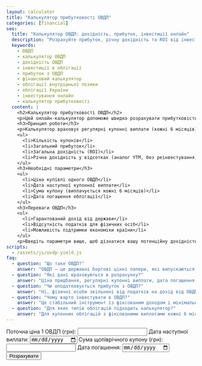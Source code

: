 ```yaml
---
layout: calculator
title: "Калькулятор прибутковості ОВДП"
categories: [financial]
seo:
  title: "Калькулятор ОВДП: дохідність, прибуток, інвестиції онлайн"
  description: "Розрахуйте прибуток, річну дохідність та ROI від інвестицій в ОВДП з урахуванням купонів, дати погашення та ціни покупки."
  keywords:
    - ОВДП
    - калькулятор ОВДП
    - дохідність ОВДП
    - інвестиції в облігації
    - прибуток з ОВДП
    - фінансовий калькулятор
    - облігації внутрішньої позики
    - облігації України
    - інвестування онлайн
    - калькулятор прибутковості
  content: |
    <h2>Калькулятор прибутковості ОВДП</h2>
    <p>Цей онлайн-калькулятор допоможе швидко розрахувати прибутковість інвестицій в облігації внутрішньої державної позики. Після заповнення форми ви дізнаєтесь загальний прибуток, річну дохідність та кількість купонних виплат до дати погашення.</p>
    <h3>Принцип роботи</h3>
    <p>Калькулятор враховує регулярні купонні виплати (кожні 6 місяців), додає їх до номінальної вартості, віднімає ціну придбання — і на основі цього розраховує ключові фінансові метрики:</p>
    <ul>
      <li>Кількість купонів</li>
      <li>Загальний прибуток</li>
      <li>Загальна дохідність (ROI)</li>
      <li>Річна дохідність у відсотках (аналог YTM, без реінвестування)</li>
    </ul>
    <h3>Необхідні параметри</h3>
    <ul>
      <li>Ціна купівлі одного ОВДП</li>
      <li>Дата наступної купонної виплати</li>
      <li>Сума купону (виплачується кожні 6 місяців)</li>
      <li>Дата погашення облігації</li>
    </ul>
    <h3>Переваги ОВДП</h3>
    <ul>
      <li>Гарантований дохід від держави</li>
      <li>Відсутність податків для фізичних осіб</li>
      <li>Можливість підтримки економіки країни</li>
    </ul>
    <p>Введіть параметри вище, щоб дізнатися вашу потенційну дохідність прямо зараз.</p>
scripts:
  - /assets/js/ovdp-yield.js
faq:
  - question: "Що таке ОВДП?"
    answer: "ОВДП — це державні боргові цінні папери, які випускаються Міністерством фінансів для залучення коштів до бюджету."
  - question: "Які дані враховуються в розрахунку?"
    answer: "Ціна придбання, регулярні купонні виплати, дата погашення та поточна дата."
  - question: "Чи оподатковується прибуток з ОВДП?"
    answer: "Ні, фізичні особи звільнені від податків на дохід від ОВДП."
  - question: "Чому варто інвестувати в ОВДП?"
    answer: "Це стабільний інструмент із фіксованим доходом і мінімальними ризиками."
  - question: "Для яких типів облігацій підходить калькулятор?"
    answer: "Для купонних облігацій з фіксованими виплатами кожні 6 місяців."
---
```


<form id="ovdp-form" autocomplete="off">
  <label>Поточна ціна 1 ОВДП (грн):
    <input type="number" id="price" min="0" step="0.01" required>
  </label>
  <label>Дата наступної виплати:
    <input type="date" id="nextDate" required>
  </label>
  <label>Сума щопіврічного купону (грн):
    <input type="number" id="nextCoupon" min="0" step="0.01" required>
  </label>
  <label>Дата погашення:
    <input type="date" id="finalDate" required>
  </label>
  <button type="submit">Розрахувати</button>
</form>

<div id="ovdp-result" class="result"></div>
